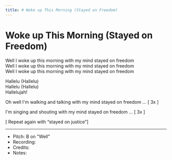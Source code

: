 ```yaml
---
title: # Woke up This Morning (Stayed on Freedom)
---
```



# Woke up This Morning (Stayed on Freedom)

Well I woke up this morning with my mind stayed on freedom  
Well I woke up this morning with my mind stayed on freedom  
Well I woke up this morning with my mind stayed on freedom  

Hallelu (Hallelu)  
Hallelu (Hallelu)  
Hallelujah!


Oh well I'm walking and talking with my mind stayed on freedom … [ 3x ] 


I'm singing and shouting with my mind stayed on freedom … [ 3x ]

[ Repeat again with “stayed on justice”]

---
* Pitch: B on "Well"
* Recording:  
* Credits: 
* Notes: 

